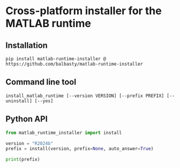 # Cross-platform installer for the MATLAB runtime

## Installation

```shell
pip install matlab-runtime-installer @ https://github.com/balbasty/matlab-runtime-installer
```

## Command line tool

```shell
install_matlab_runtime [--version VERSION] [--prefix PREFIX] [--uninstall] [--yes]
```

## Python API

```python
from matlab_runtime_installer import install

version = "R2024b"
prefix = install(version, prefix=None, auto_answer=True)

print(prefix)
```
